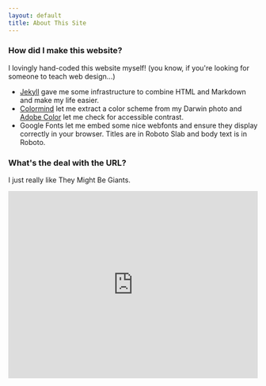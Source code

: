 ```yaml
---
layout: default
title: About This Site
---
```

### How did I make this website?
I lovingly hand-coded this website myself! (you know, if you're looking for someone to teach web design...)

- [Jekyll](https://jekyllrb.com/) gave me some infrastructure to combine HTML and Markdown and make my life easier.
- [Colormind](http://colormind.io) let me extract a color scheme from my Darwin photo and [Adobe Color](https://color.adobe.com) let me check for accessible contrast.
- Google Fonts let me embed some nice webfonts and ensure they display correctly in your browser. Titles are in Roboto Slab and body text is in Roboto. 

### What's the deal with the URL? 
I just really like They Might Be Giants. 

<div style="padding:75% 0 0 0;position:relative;"><iframe src="https://player.vimeo.com/video/5395163?badge=0&amp;autopause=0&amp;player_id=0&amp;app_id=58479" frameborder="0" allow="autoplay; fullscreen; picture-in-picture; clipboard-write; encrypted-media" style="position:absolute;top:0;left:0;width:100%;height:100%;" title="They Might Be Giants - Computer Assisted Design"></iframe></div><script src="https://player.vimeo.com/api/player.js"></script>